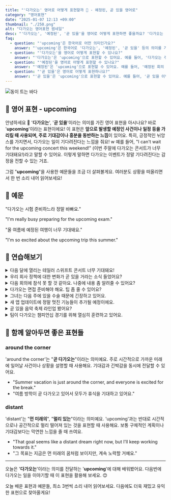 ```yaml
---
title: "'다가오는' 영어로 어떻게 표현할까 📅 - 예정된, 곧 있을 영어로"
category: "영어표현"
date: "2025-01-07 12:13 +09:00"
thumbnail: "./250.png"
alt: "다가오는 영어표현 썸네일"
desc: "'다가오는', '예정된', '곧 있을'을 영어로 어떻게 표현하면 좋을까요? '다가오는 주말에 계획이 있어?', '예정된 회의 시간이 언제야?' 그리고 '곧 있을 이벤트가 기대돼!' 등을 영어로 표현하는 법을 배워봅시다. 다양한 예문을 통해서 연습하고 본인의 표현으로 만들어 보세요."
faq:
  - question: "'upcoming'은 한국어로 어떤 의미인가요?"
    answer: "'upcoming'은 한국어로 '다가오는', '예정된', '곧 있을' 등의 의미를 가지고 있어요."
  - question: "'다가오는'을 영어로 어떻게 표현할 수 있나요?"
    answer: "'다가오는'은 'upcoming'으로 표현할 수 있어요. 예를 들어, '다가오는 주말에 계획이 있어?'는 'Do you have any plans for the upcoming weekend?'로 말할 수 있어요."
  - question: "'예정된'을 영어로 어떻게 표현할 수 있나요?"
    answer: "'예정된'은 'upcoming'으로 표현할 수 있어요. 예를 들어, '예정된 회의 시간이 언제야?'는 'When is the upcoming meeting scheduled?'로 말할 수 있어요."
  - question: "'곧 있을'은 영어로 어떻게 표현하나요?"
    answer: "'곧 있을'은 'upcoming'으로 표현할 수 있어요. 예를 들어, '곧 있을 이벤트가 기대돼!'는 'I'm looking forward to the upcoming event!'로 표현할 수 있어요."
---
```


![동이 트는 바다](./250-1.jpeg)

## 🌟 영어 표현 - upcoming

안녕하세요 👋 '**다가오는**', '**곧 있을**'이라는 의미를 가진 영어 표현을 아시나요? 바로 '**upcoming**'이라는 표현이에요! 이 표현은 **앞으로 발생할 예정인 사건이나 일정 등을 가리킬 때 사용되며, 주로 기대감이나 흥분을 동반하는 느낌**이 있어요. 특히, 긍정적인 뉘앙스를 가지면서, 다가오는 일이 기다려진다는 느낌을 줘요!
w
예를 들어, "I can't wait for the upcoming concert this weekend!" (이번 주말에 다가오는 콘서트가 너무 기대돼요!)라고 말할 수 있어요. 이렇게 말하면 다가오는 이벤트가 정말 기다려진다는 감정을 전할 수 있는 거죠.

<script async src="https://pagead2.googlesyndication.com/pagead/js/adsbygoogle.js?client=ca-pub-1465612013356152"
     crossorigin="anonymous"></script>
<!-- engple-horizontal-ad -->

<ins class="adsbygoogle"
     style="display:block"
     data-ad-client="ca-pub-1465612013356152"
     data-ad-slot="2106896038"
     data-ad-format="auto"
     data-full-width-responsive="true"></ins>

<script>
     (adsbygoogle = window.adsbygoogle || []).push({});
</script>

그럼 "**upcoming**"을 사용한 예문들을 조금 더 살펴볼게요. 여러분도 상황을 떠올리면서 한 번 소리 내어 읽어보세요!

## 📖 예문

"다가오는 시험 준비하느라 정말 바빠요."

"I'm really busy preparing for the upcoming exam."

"올 여름에 예정된 여행이 너무 기대돼요."

"I'm so excited about the upcoming trip this summer."

## 💬 연습해보기

<details>
<summary>다음 달에 열리는 테일러 스위프트 콘서트 너무 기대돼요!</summary>
<span>I'm so excited about the upcoming Taylor Swift concert next month!</span>
</details>

<details>
<summary>우리 회사 정책에 대한 변화가 곧 있을 거라는 소식 들었어요?</summary>
<span>Have you heard about the upcoming changes to our company policy?</span>
</details>

<details>
<summary>다음 회의에 참석 못 할 것 같아요. 나중에 내용 좀 알려줄 수 있어요?</summary>
<span>I can't <a href="/blog/in-english/244.make-it/">make it</a> to the upcoming meeting. Could you fill me in later?</span>
</details>

<details>
<summary>다가오는 면접 준비해야 해요. 팁 좀 줄 수 있어요?</summary>
<span>I need to prepare for my upcoming job interview. Any tips?</span>
</details>

<details>
<summary>그녀는 다음 주에 있을 수술 때문에 긴장하고 있어요.</summary>
<span>She's <a href="/blog/in-english/115.nervous/">nervous</a> about her upcoming surgery next week.</span>
</details>

<details>
<summary>새 앱 업데이트에 정말 멋진 기능들이 추가될 예정이에요.</summary>
<span>We've got some really cool upcoming features in the new app update.</span>
</details>

<details>
<summary>곧 있을 음악 축제 라인업 봤어요?</summary>
<span>Have you seen the lineup for the upcoming music festival?</span>
</details>

<details>
<summary>팀이 다가오는 챔피언십 경기를 위해 열심히 훈련하고 있어요.</summary>
<span>The team is training hard for their upcoming championship game.</span>
</details>

## 🤝 함께 알아두면 좋은 표현들

### around the corner

'around the corner'는 "**곧 다가오는**"이라는 의미예요. 주로 시간적으로 가까운 미래에 일어날 사건이나 상황을 설명할 때 사용해요. 기대감과 긴박감을 동시에 전달할 수 있어요.

- "Summer vacation is just around the corner, and everyone is excited for the break."
- "여름 방학이 곧 다가오고 있어서 모두가 휴식을 기대하고 있어요."

### distant

'distant'는 "**먼 미래의**", "**멀리 있는**"이라는 의미예요. 'upcoming'과는 반대로 시간적으로나 공간적으로 멀리 떨어져 있는 것을 표현할 때 사용해요. 보통 구체적인 계획이나 기대감보다는 막연한 느낌을 줄 때 쓰여요.

- "That goal seems like a distant dream right now, but I'll keep working towards it."
- "그 목표는 지금은 먼 미래의 꿈처럼 보이지만, 계속 노력할 거예요."

---

오늘은 '**다가오는**'이라는 의미를 전달하는 '**upcoming**'에 대해 배워봤어요. 다음번에 다가오는 일을 이야기할 때 이 표현을 활용해 보세요. 😊

오늘 배운 표현과 예문들, 최소 3번씩 소리 내어 읽어보세요. 다음에도 더욱 재밌고 유익한 표현으로 찾아올게요!
